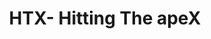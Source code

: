 ---
title: "HTX- Hitting The apeX"
url: /thiruvananthapuram/htx-hitting-the-apex/
shop: Motorrad
---